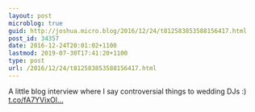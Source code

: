 ```yaml
---
layout: post
microblog: true
guid: http://joshua.micro.blog/2016/12/24/t812583853588156417.html
post_id: 34357
date: 2016-12-24T20:01:02+1100
lastmod: 2019-07-30T17:41:20+1100
type: post
url: /2016/12/24/t812583853588156417.html
---
```

A little blog interview where I say controversial things to wedding DJs :) [t.co/fA7YVixOl...](https://t.co/fA7YVixOln)
